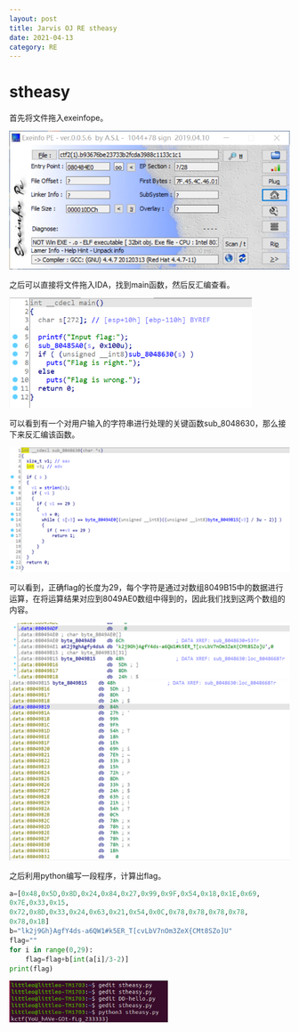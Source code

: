 ```yaml
---
layout: post
title: Jarvis OJ RE stheasy
date: 2021-04-13
category: RE
---
```


# stheasy

 首先将文件拖入exeinfope。

<img src="https://github.com/littleO-range/littleO-range.github.io/raw/master/_images/image076.png" alt="image076" style="zoom:67%;" />

之后可以直接将文件拖入IDA，找到main函数，然后反汇编查看。

<img src="https://github.com/littleO-range/littleO-range.github.io/raw/master/_images/image077.png" alt="image077" style="zoom:67%;" />

 可以看到有一个对用户输入的字符串进行处理的关键函数sub_8048630，那么接下来反汇编该函数。 

<img src="https://github.com/littleO-range/littleO-range.github.io/raw/master/_images/image078.png" alt="image078" style="zoom:67%;" />

可以看到，正确flag的长度为29，每个字符是通过对数组8049B15中的数据进行运算，在将运算结果对应到8049AE0数组中得到的，因此我们找到这两个数组的内容。

<img src="https://github.com/littleO-range/littleO-range.github.io/raw/master/_images/image080.png" alt="image080" style="zoom:67%;" />

<img src="https://github.com/littleO-range/littleO-range.github.io/raw/master/_images/image079.png" alt="image079" style="zoom:67%;" />

之后利用python编写一段程序，计算出flag。

```python
a=[0x48,0x5D,0x8D,0x24,0x84,0x27,0x99,0x9F,0x54,0x18,0x1E,0x69,
0x7E,0x33,0x15,
0x72,0x8D,0x33,0x24,0x63,0x21,0x54,0x0C,0x78,0x78,0x78,0x78,
0x78,0x1B]
b="lk2j9Gh}AgfY4ds-a6QW1#k5ER_T[cvLbV7nOm3ZeX{CMt8SZo]U"
flag=""
for i in range(0,29):
	flag=flag+b[int(a[i]/3-2)]
print(flag)
```

<img src="https://github.com/littleO-range/littleO-range.github.io/raw/master/_images/image081.png" alt="image081" style="zoom:67%;" />

